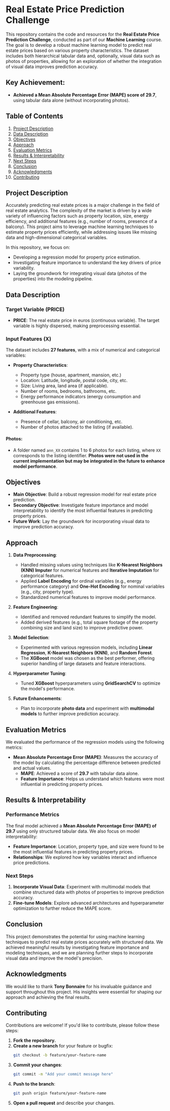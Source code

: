 # Real Estate Price Prediction Challenge

This repository contains the code and resources for the **Real Estate Price Prediction Challenge**, conducted as part of our **Machine Learning** course. The goal is to develop a robust machine learning model to predict real estate prices based on various property characteristics. The dataset includes both hierarchical tabular data and, optionally, visual data such as photos of properties, allowing for an exploration of whether the integration of visual data improves prediction accuracy.

## Key Achievement:
- **Achieved a Mean Absolute Percentage Error (MAPE) score of 29.7**, using tabular data alone (without incorporating photos).

## Table of Contents
1. [Project Description](#project-description)
2. [Data Description](#data-description)
3. [Objectives](#objectives)
4. [Approach](#approach)
5. [Evaluation Metrics](#evaluation-metrics)
6. [Results & Interpretability](#results--interpretability)
7. [Next Steps](#next-steps)
8. [Conclusion](#conclusion)
9. [Acknowledgments](#acknowledgments)
10. [Contributing](#contributing)

## Project Description

Accurately predicting real estate prices is a major challenge in the field of real estate analytics. The complexity of the market is driven by a wide variety of influencing factors such as property location, size, energy efficiency, and additional features (e.g., number of rooms, presence of a balcony). This project aims to leverage machine learning techniques to estimate property prices efficiently, while addressing issues like missing data and high-dimensional categorical variables.

In this repository, we focus on:
- Developing a regression model for property price estimation.
- Investigating feature importance to understand the key drivers of price variability.
- Laying the groundwork for integrating visual data (photos of the properties) into the modeling pipeline.

## Data Description

### Target Variable (PRICE)
- **PRICE**: The real estate price in euros (continuous variable). The target variable is highly dispersed, making preprocessing essential.

### Input Features (X)
The dataset includes **27 features**, with a mix of numerical and categorical variables:
- **Property Characteristics**:
  - Property type (house, apartment, mansion, etc.)
  - Location: Latitude, longitude, postal code, city, etc.
  - Size: Living area, land area (if applicable).
  - Number of rooms, bedrooms, bathrooms, etc.
  - Energy performance indicators (energy consumption and greenhouse gas emissions).
  
- **Additional Features**:
  - Presence of cellar, balcony, air conditioning, etc.
  - Number of photos attached to the listing (if available).

#### Photos:
- A folder named `ann_XX` contains 1 to 6 photos for each listing, where `XX` corresponds to the listing identifier. **Photos were not used in the current implementation but may be integrated in the future to enhance model performance**.

## Objectives
- **Main Objective**: Build a robust regression model for real estate price prediction.
- **Secondary Objective**: Investigate feature importance and model interpretability to identify the most influential features in predicting property prices.
- **Future Work**: Lay the groundwork for incorporating visual data to improve prediction accuracy.

## Approach

1. **Data Preprocessing**:
   - Handled missing values using techniques like **K-Nearest Neighbors (KNN) Imputer** for numerical features and **Iterative Imputation** for categorical features.
   - Applied **Label Encoding** for ordinal variables (e.g., energy performance category) and **One-Hot Encoding** for nominal variables (e.g., city, property type).
   - Standardized numerical features to improve model performance.

2. **Feature Engineering**:
   - Identified and removed redundant features to simplify the model.
   - Added derived features (e.g., total square footage of the property combining size and land size) to improve predictive power.

3. **Model Selection**:
   - Experimented with various regression models, including **Linear Regression**, **K-Nearest Neighbors (KNN)**, and **Random Forest**.
   - The **XGBoost** model was chosen as the best performer, offering superior handling of large datasets and feature interactions.

4. **Hyperparameter Tuning**:
   - Tuned **XGBoost** hyperparameters using **GridSearchCV** to optimize the model's performance.

5. **Future Enhancements**:
   - Plan to incorporate **photo data** and experiment with **multimodal models** to further improve prediction accuracy.

## Evaluation Metrics

We evaluated the performance of the regression models using the following metrics:

- **Mean Absolute Percentage Error (MAPE)**: Measures the accuracy of the model by calculating the percentage difference between predicted and actual values.
  - **MAPE**: Achieved a score of **29.7** with tabular data alone.
  - **Feature Importance**: Helps us understand which features were most influential in predicting property prices.

## Results & Interpretability

### Performance Metrics
The final model achieved a **Mean Absolute Percentage Error (MAPE) of 29.7** using only structured tabular data. We also focus on model interpretability:
- **Feature Importance**: Location, property type, and size were found to be the most influential features in predicting property prices.
- **Relationships**: We explored how key variables interact and influence price predictions.

### Next Steps
1. **Incorporate Visual Data**: Experiment with multimodal models that combine structured data with photos of properties to improve prediction accuracy.
2. **Fine-tune Models**: Explore advanced architectures and hyperparameter optimization to further reduce the MAPE score.

## Conclusion
This project demonstrates the potential for using machine learning techniques to predict real estate prices accurately with structured data. We achieved meaningful results by investigating feature importance and modeling techniques, and we are planning further steps to incorporate visual data and improve the model's precision.

## Acknowledgments
We would like to thank **Tony Bonnaire** for his invaluable guidance and support throughout this project. His insights were essential for shaping our approach and achieving the final results.

## Contributing
Contributions are welcome! If you'd like to contribute, please follow these steps:

1. **Fork the repository.**
2. **Create a new branch** for your feature or bugfix:
    ```bash
    git checkout -b feature/your-feature-name
    ```
3. **Commit your changes**:
    ```bash
    git commit -m "Add your commit message here"
    ```
4. **Push to the branch**:
    ```bash
    git push origin feature/your-feature-name
    ```
5. **Open a pull request** and describe your changes.
